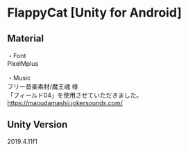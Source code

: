 # FlappyCat [Unity for Android]

## Material

・Font  
PixelMplus

・Music  
フリー音楽素材/魔王魂 様  
「フィールド04」を使用させていただきました。  
https://maoudamashii.jokersounds.com/

## Unity Version
2019.4.11f1

